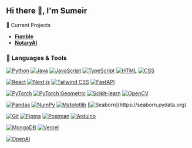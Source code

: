 ## Hi there 👋, I'm Sumeir

🌟 Current Projects
- [**Fumble**](https://fumble.chat)
- [**NotaryAI**](#)

### 🚀 Languages & Tools

<!-- Languages -->
[![Python](https://img.shields.io/badge/Python-3776AB?logo=python&logoColor=fff)](https://www.python.org)
[![Java](https://img.shields.io/badge/Java-%23ED8B00.svg?logo=openjdk&logoColor=white)](https://www.java.com/en/)
[![JavaScript](https://img.shields.io/badge/JavaScript-F7DF1E?logo=javascript&logoColor=000)](https://developer.mozilla.org/en-US/docs/Web/JavaScript)
[![TypeScript](https://img.shields.io/badge/TypeScript-3178C6?logo=typescript&logoColor=fff)](https://www.typescriptlang.org)
[![HTML](https://img.shields.io/badge/HTML-%23E34F26.svg?logo=html5&logoColor=white)](https://www.w3schools.com/html/)
[![CSS](https://img.shields.io/badge/CSS-639?logo=css&logoColor=fff)](https://www.w3schools.com/css/)

<!-- Frameworks & Libraries -->
[![React](https://img.shields.io/badge/React-%2320232a.svg?logo=react&logoColor=%2361DAFB)](https://react.dev)
[![Next.js](https://img.shields.io/badge/Next.js-black?logo=next.js&logoColor=white)](https://nextjs.org)
[![Tailwind CSS](https://img.shields.io/badge/Tailwind%20CSS-%2338B2AC.svg?logo=tailwind-css&logoColor=white)](https://tailwindcss.com)
[![FastAPI](https://img.shields.io/badge/FastAPI-009485.svg?logo=fastapi&logoColor=white)](https://fastapi.tiangolo.com)

[![PyTorch](https://img.shields.io/badge/PyTorch-ee4c2c?logo=pytorch&logoColor=white)](https://pytorch.org)
[![PyTorch Geometric](https://img.shields.io/badge/-PyTorch%20Geometric-2E3440?&logo=pytorch&logoColor=white)](https://pytorch-geometric.readthedocs.io/en/latest/)
[![Scikit-learn](https://img.shields.io/badge/-scikit--learn-%23F7931E?logo=scikit-learn&logoColor=white)](https://scikit-learn.org/stable/)
[![OpenCV](https://img.shields.io/badge/-OpenCV-5C3EE8?&logo=opencv&logoColor=white)](https://opencv.org)

[![Pandas](https://img.shields.io/badge/Pandas-150458?logo=pandas&logoColor=fff)](https://pandas.pydata.org)
[![NumPy](https://img.shields.io/badge/NumPy-4DABCF?logo=numpy&logoColor=fff)](https://numpy.org)
[![Matplotlib](https://custom-icon-badges.demolab.com/badge/Matplotlib-71D291?logo=matplotlib&logoColor=fff)](https://matplotlib.org)
[![Seaborn](https://img.shields.io/badge/-Seaborn-0099CC?)](https://seaborn.pydata.org)

<!-- Developer Tools -->
[![Git](https://img.shields.io/badge/Git-F05032?logo=git&logoColor=fff)](https://git-scm.com)
[![Figma](https://img.shields.io/badge/Figma-F24E1E?logo=figma&logoColor=white)](https://www.figma.com)
[![Postman](https://img.shields.io/badge/Postman-FF6C37?logo=postman&logoColor=white)](https://www.postman.com)
[![Arduino](https://img.shields.io/badge/-Arduino-00979D?&logo=arduino&logoColor=white)](https://www.arduino.cc)

<!-- Databases & Cloud -->
[![MongoDB](https://img.shields.io/badge/MongoDB-%234ea94b.svg?logo=mongodb&logoColor=white)](https://www.mongodb.com/products/platform)
[![Vercel](https://img.shields.io/badge/Vercel-%23000000.svg?logo=vercel&logoColor=white)](https://vercel.com)

<!-- AI & APIs -->
[![OpenAI](https://img.shields.io/badge/-OpenAI-74aa9c?&logo=openai&logoColor=white)](https://openai.com/api/)

<!--
**smearsoni/smearsoni** is a ✨ _special_ ✨ repository because its `README.md` (this file) appears on your GitHub profile.

Here are some ideas to get you started:

- 🔭 I’m currently working on ...
- 🌱 I’m currently learning ...
- 👯 I’m looking to collaborate on ...
- 🤔 I’m looking for help with ...
- 💬 Ask me about ...
- 📫 How to reach me: ...
- 😄 Pronouns: ...
- ⚡ Fun fact: ...
-->
